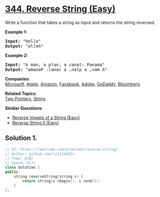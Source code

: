 # [344. Reverse String (Easy)](https://leetcode.com/problems/reverse-string/)

<p>Write a function that takes a string as input and returns the string reversed.</p>

<p><strong>Example 1:</strong></p>

<div>
<pre><strong>Input: </strong><span id="example-input-1-1">"hello"</span>
<strong>Output: </strong><span id="example-output-1">"olleh"</span>
</pre>

<div>
<p><strong>Example 2:</strong></p>

<pre><strong>Input: </strong><span id="example-input-2-1">"A man, a plan, a canal: Panama"</span>
<strong>Output: </strong><span id="example-output-2">"amanaP :lanac a ,nalp a ,nam A"</span>
</pre>
</div>
</div>


**Companies**:  
[Microsoft](https://leetcode.com/company/microsoft), [Apple](https://leetcode.com/company/apple), [Amazon](https://leetcode.com/company/amazon), [Facebook](https://leetcode.com/company/facebook), [Adobe](https://leetcode.com/company/adobe), [GoDaddy](https://leetcode.com/company/godaddy), [Bloomberg](https://leetcode.com/company/bloomberg)

**Related Topics**:  
[Two Pointers](https://leetcode.com/tag/two-pointers/), [String](https://leetcode.com/tag/string/)

**Similar Questions**:
* [Reverse Vowels of a String (Easy)](https://leetcode.com/problems/reverse-vowels-of-a-string/)
* [Reverse String II (Easy)](https://leetcode.com/problems/reverse-string-ii/)

## Solution 1.

```cpp
// OJ: https://leetcode.com/problems/reverse-string/
// Author: github.com/lzl124631x
// Time: O(N)
// Space: O(1)
class Solution {
public:
    string reverseString(string s) {
    	return string(s.rbegin(), s.rend());
    }
};
```